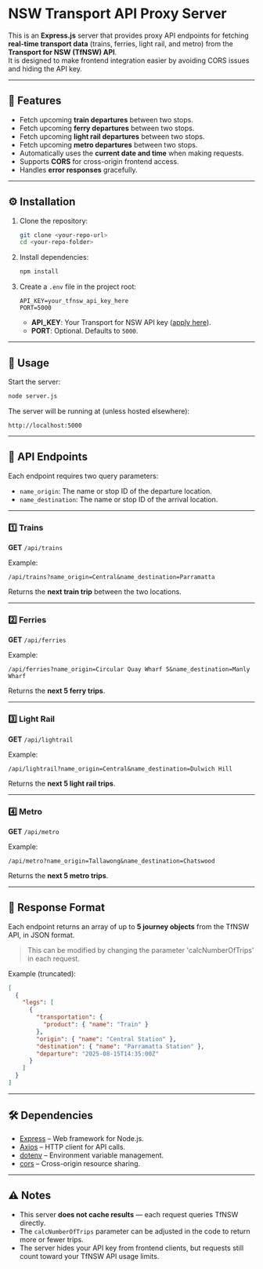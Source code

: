 # NSW Transport API Proxy Server

This is an **Express.js** server that provides proxy API endpoints for fetching **real-time transport data** (trains, ferries, light rail, and metro) from the **Transport for NSW (TfNSW) API**.  
It is designed to make frontend integration easier by avoiding CORS issues and hiding the API key.

---

## 📌 Features

- Fetch upcoming **train departures** between two stops.
- Fetch upcoming **ferry departures** between two stops.
- Fetch upcoming **light rail departures** between two stops.
- Fetch upcoming **metro departures** between two stops.
- Automatically uses the **current date and time** when making requests.
- Supports **CORS** for cross-origin frontend access.
- Handles **error responses** gracefully.

---

## ⚙️ Installation

1. Clone the repository:
   ```bash
   git clone <your-repo-url>
   cd <your-repo-folder>
   ```

2. Install dependencies:
   ```bash
   npm install
   ```

3. Create a `.env` file in the project root:
   ```env
   API_KEY=your_tfnsw_api_key_here
   PORT=5000
   ```

   - **API_KEY**: Your Transport for NSW API key ([apply here](https://opendata.transport.nsw.gov.au/)).
   - **PORT**: Optional. Defaults to `5000`.

---

## 🚀 Usage

Start the server:

```bash
node server.js
```

The server will be running at (unless hosted elsewhere):

```
http://localhost:5000
```

---

## 📡 API Endpoints

Each endpoint requires two query parameters:

- `name_origin`: The name or stop ID of the departure location.
- `name_destination`: The name or stop ID of the arrival location.

---

### 1️⃣ Trains
**GET** `/api/trains`

Example:
```
/api/trains?name_origin=Central&name_destination=Parramatta
```

Returns the **next train trip** between the two locations.

---

### 2️⃣ Ferries
**GET** `/api/ferries`

Example:
```
/api/ferries?name_origin=Circular Quay Wharf 5&name_destination=Manly Wharf
```

Returns the **next 5 ferry trips**.

---

### 3️⃣ Light Rail
**GET** `/api/lightrail`

Example:
```
/api/lightrail?name_origin=Central&name_destination=Dulwich Hill
```

Returns the **next 5 light rail trips**.

---

### 4️⃣ Metro
**GET** `/api/metro`

Example:
```
/api/metro?name_origin=Tallawong&name_destination=Chatswood
```

Returns the **next 5 metro trips**.

---

## 📂 Response Format

Each endpoint returns an array of up to **5 journey objects** from the TfNSW API, in JSON format.
>This can be modified by changing the parameter 'calcNumberOfTrips' in each request.

Example (truncated):
```json
[
  {
    "legs": [
      {
        "transportation": {
          "product": { "name": "Train" }
        },
        "origin": { "name": "Central Station" },
        "destination": { "name": "Parramatta Station" },
        "departure": "2025-08-15T14:35:00Z"
      }
    ]
  }
]
```

---

## 🛠 Dependencies

- [Express](https://expressjs.com/) – Web framework for Node.js.
- [Axios](https://axios-http.com/) – HTTP client for API calls.
- [dotenv](https://github.com/motdotla/dotenv) – Environment variable management.
- [cors](https://github.com/expressjs/cors) – Cross-origin resource sharing.

---

## ⚠️ Notes

- This server **does not cache results** — each request queries TfNSW directly.
- The `calcNumberOfTrips` parameter can be adjusted in the code to return more or fewer trips.
- The server hides your API key from frontend clients, but requests still count toward your TfNSW API usage limits.
